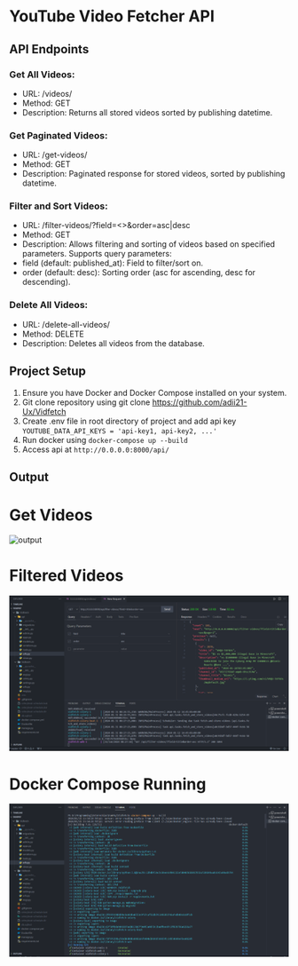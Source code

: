 # YouTube Video Fetcher API

## API Endpoints
### Get All Videos:
- URL: /videos/
- Method: GET
- Description: Returns all stored videos sorted by publishing datetime.

### Get Paginated Videos:
- URL: /get-videos/
- Method: GET
- Description: Paginated response for stored videos, sorted by publishing datetime.

### Filter and Sort Videos:
- URL: /filter-videos/?field=<>&order=asc|desc
- Method: GET
- Description: Allows filtering and sorting of videos based on specified parameters. Supports query parameters:
-   field (default: published_at): Field to filter/sort on.
-   order (default: desc): Sorting order (asc for ascending, desc for descending).

### Delete All Videos:
- URL: /delete-all-videos/
- Method: DELETE
- Description: Deletes all videos from the database.

## Project Setup
1. Ensure you have Docker and Docker Compose installed on your system.
2. Git clone repository using git clone https://github.com/adii21-Ux/Vidfetch
3. Create .env file in root directory of project and add api key
`YOUTUBE_DATA_API_KEYS = 'api-key1, api-key2, ...'`
4. Run docker using
`docker-compose up --build`
5. Access api at `http://0.0.0.0:8000/api/`

## Output
# Get Videos 
![output](https://github.com/adii21-Ux/Vidfetch/tree/master/Output/paginated-op.png)

# Filtered Videos
[![Filtered Output](output/filtered-op.png)](https://github.com/adii21-Ux/Vidfetch/blob/master/Output/filtered-op.png)

# Docker Compose Running
[![Sample Image](output/docker-compose.png)](https://github.com/adii21-Ux/Vidfetch/blob/master/Output/docker-compose.png)
